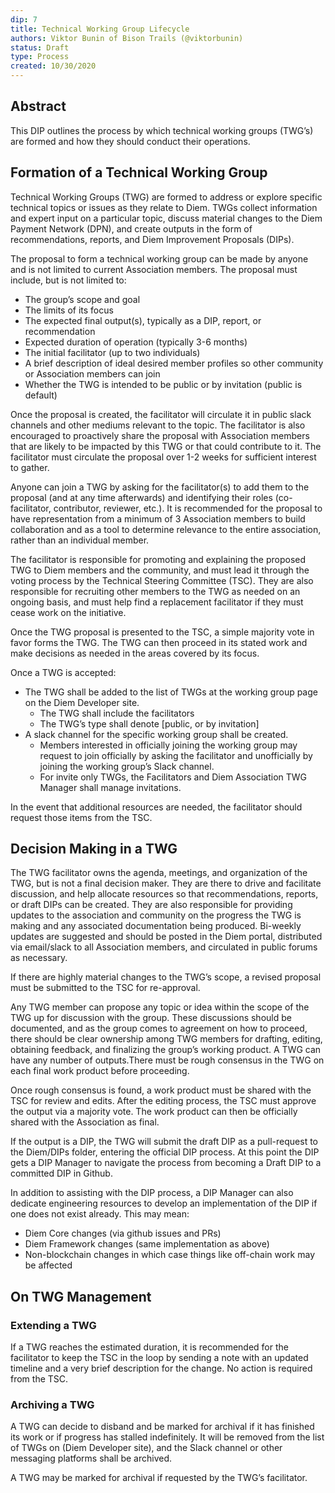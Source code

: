 ```yaml
---
dip: 7
title: Technical Working Group Lifecycle
authors: Viktor Bunin of Bison Trails (@viktorbunin)
status: Draft
type: Process
created: 10/30/2020
---
```



## Abstract
This DIP outlines the process by which technical working groups (TWG’s) are formed and how they should conduct their operations.

## Formation of a Technical Working Group
Technical Working Groups (TWG) are formed to address or explore specific technical topics or issues as they relate to Diem. TWGs collect information and expert input on a particular topic, discuss material changes to the Diem Payment Network (DPN), and create outputs in the form of recommendations, reports, and Diem Improvement Proposals (DIPs).

The proposal to form a technical working group can be made by anyone and is not limited to current Association members. The proposal must include, but is not limited to:
- The group’s scope and goal
- The limits of its focus
- The expected final output(s), typically as a DIP, report, or recommendation
- Expected duration of operation (typically 3-6 months)
- The initial facilitator (up to two individuals)
- A brief description of ideal desired member profiles so other community or Association members can join
- Whether the TWG is intended to be public or by invitation (public is default)

Once the proposal is created, the facilitator will circulate it in public slack channels and other mediums relevant to the topic. The facilitator is also encouraged to proactively share the proposal with Association members that are likely to be impacted by this TWG or that could contribute to it. The facilitator must circulate the proposal over 1-2 weeks for sufficient interest to gather.

Anyone can join a TWG by asking for the facilitator(s) to add them to the proposal (and at any time afterwards) and identifying their roles (co-facilitator, contributor, reviewer, etc.). It is recommended for the proposal to have representation from a minimum of 3 Association members to build collaboration and as a tool to determine relevance to the entire association, rather than an individual member.

The facilitator is responsible for promoting and explaining the proposed TWG to Diem members and the community, and must lead it through the voting process by the Technical Steering Committee (TSC). They are also responsible for recruiting other members to the TWG as needed on an ongoing basis, and must help find a replacement facilitator if they must cease work on the initiative.

Once the TWG proposal is presented to the TSC, a simple majority vote in favor forms the TWG. The TWG can then proceed in its stated work and make decisions as needed in the areas covered by its focus.

Once a TWG is accepted:
- The TWG shall be added to the list of TWGs at the working group page on the Diem Developer site.
    - The TWG shall include the facilitators
    - The TWG’s type shall denote [public, or by invitation] 
- A slack channel for the specific working group shall be created.
    - Members interested in officially joining the working group may request to join officially by asking the facilitator and unofficially by joining the working group’s Slack channel.
    - For invite only TWGs, the Facilitators and Diem Association TWG Manager shall manage invitations.

In the event that additional resources are needed, the facilitator should request those items from the TSC.

## Decision Making in a TWG
The TWG facilitator owns the agenda, meetings, and organization of the TWG, but is not a final decision maker. They are there to drive and facilitate discussion, and help allocate resources so that recommendations, reports, or draft DIPs can be created. They are also responsible for providing updates to the association and community on the progress the TWG is making and any associated documentation being produced. Bi-weekly updates are suggested and should be posted in the Diem portal, distributed via email/slack to all Association members, and circulated in public forums as necessary.

If there are highly material changes to the TWG’s scope, a revised proposal must be submitted to the TSC for re-approval.

Any TWG member can propose any topic or idea within the scope of the TWG up for discussion with the group. These discussions should be documented, and as the group comes to agreement on how to proceed, there should be clear ownership among TWG members for drafting, editing, obtaining feedback, and finalizing the group’s working product. A TWG can have any number of outputs.There must be rough consensus in the TWG on each final work product before proceeding. 

Once rough consensus is found, a work product must be shared with the TSC for review and edits. After the editing process, the TSC must approve the output via a majority vote. The work product can then be officially shared with the Association as final.

If the output is a DIP, the TWG will submit the draft DIP as a pull-request to the Diem/DIPs folder, entering the official DIP process. At this point the DIP gets a DIP Manager to navigate the process from becoming a Draft DIP to a committed DIP in Github. 

In addition to assisting with the DIP process, a DIP Manager can also dedicate engineering resources to develop an implementation of the DIP if one does not exist already. This may mean: 
- Diem Core changes (via github issues and PRs)
- Diem Framework changes (same implementation as above)
- Non-blockchain changes in which case things like off-chain work may be affected

## On TWG Management
### Extending a TWG

If a TWG reaches the estimated duration, it is recommended for the facilitator to keep the TSC in the loop by sending a note with an updated timeline and a very brief description for the change. No action is required from the TSC.

### Archiving a TWG

A TWG can decide to disband and be marked for archival if it has finished its work or if progress has stalled indefinitely. It will be removed from the list of TWGs on (Diem Developer site), and the Slack channel or other messaging platforms shall be archived.

A TWG may be marked for archival if requested by the TWG’s facilitator.
